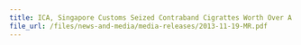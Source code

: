 ```yaml
---
title: ICA, Singapore Customs Seized Contraband Cigrattes Worth Over A Million Dollars  
file_url: /files/news-and-media/media-releases/2013-11-19-MR.pdf
---
```

